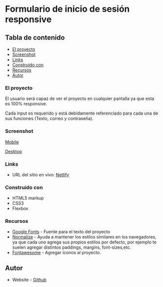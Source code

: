 # Formulario de inicio de sesión responsive

## Tabla de contenido

  - [El proyecto](#el-proyecto)
  - [Screenshot](#screenshot)
  - [Links](#links)
  - [Construido con](#construido-con)
  - [Recursos](#recursos)
  - [Autor](#autor)

### El proyecto

El usuario será capaz de ver el proyecto en cualquier pantalla ya que esta es 100% responsive. 

Cada input es requerido y está debidamente referenciado para cada una de sus funciones (Texto, correo y contraseña).

### Screenshot

[Mobile](images/mobile.png)

[Desktop](images/desktop.png)

### Links

- URL del sitio en vivo: [Netlify]()

### Construido con

- HTML5 markup
- CSS3
- Flexbox

### Recursos

- [Google Fonts](https://fonts.google.com/) - Fuente para el texto del proyecto
- [Normalize](https://necolas.github.io/normalize.css/) - Ayuda a mantener los estilos similares en los navegadores, ya que cada uno agrega sus propios estilos por defecto, por ejemplo te suelen agregar distintos paddings, margins, font-sizes,etc.
- [Fontawesome](https://necolas.github.io/normalize.css/) - Agregar íconos al proyecto.

## Autor

- Website - [Github](https://github.com/juanptsanchez)